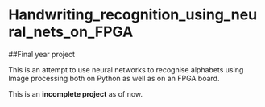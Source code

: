 # Handwriting_recognition_using_neural_nets_on_FPGA
##Final year project

This is an attempt to use neural networks to recognise alphabets using Image processing both on Python as well as on an FPGA board.

This is an **incomplete project** as of now.
